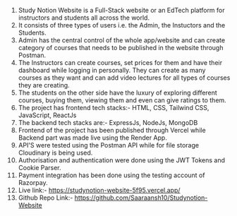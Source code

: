 1. Study Notion Website is a Full-Stack website or an EdTech platform for instructors and students all across the world.
2. It consists of three types of users i.e. the Admin, the Instuctors and the Students.
3. Admin has the central control of the whole app/website and can create category of courses that needs to be published in the website through Postman.
4. The Instructors can create courses, set prices for them and have their dashboard while logging in personally. They can create as many courses as they want and can add video lectures for all types of courses they are creating.
5. The students on the other side have the luxury of exploring different courses, buying them, viewing them and even can give ratings to them.
6. The project has frontend tech stacks:- HTML, CSS, Tailwind CSS, JavaScript, ReactJs
7. The backend tech stacks are:- ExpressJs, NodeJs, MongoDB
8. Frontend of the project has been published through Vercel while Backend part was made live using the Render App.
9. API'S were tested using the Postman API while for file storage Cloudinary is being used.
10. Authorisation and authentication were done using the JWT Tokens and Cookie Parser.
11. Payment integration has been done using the testing account of Razorpay.
12. Live link:- https://studynotion-website-5f95.vercel.app/
13. Github Repo Link:- https://github.com/Saaraansh10/Studynotion-Website
